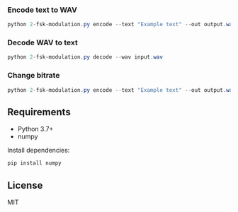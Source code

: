 
### Encode text to WAV
```powershell
python 2-fsk-modulation.py encode --text "Example text" --out output.wav
```

### Decode WAV to text
```powershell
python 2-fsk-modulation.py decode --wav input.wav
```

### Change bitrate
```powershell
python 2-fsk-modulation.py encode --text "Example text" --out output.wav --bitrate 20
```

## Requirements
- Python 3.7+
- numpy

Install dependencies:
```powershell
pip install numpy
```

## License
MIT
